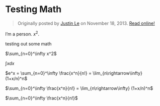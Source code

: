 Testing Math
============

> Originally posted by [Justin Le](http://home.jle0.com:4111/) on November 18, 2013.
> [Read online!](http://home.jle0.com:4111/entry/ident/testing-math.html)

I’m a person. $x^2$.

testing out some math

$\sum_{n=0}^\infty x^2$

$\int x dx$

$e^x = \sum_{n=0}^\infty \frac{x^n}{n!} = \lim_{n\rightarrow\infty} (1+x/n)^n$

$\sum_{n=0}^\infty \frac{x^n}{n!} = \lim_{n\rightarrow\infty} (1+x/n)^n$

$\sum_{n=0}^\infty \frac{x^n}{n!}$
